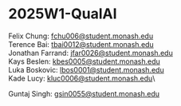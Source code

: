 # 2025W1-QualAI
Felix Chung: fchu006@student.monash.edu\
Terence Bai: tbai0012@student.monash.edu\
Jonathan Farrand: jfar0026@student.monash.edu\
Kays Beslen: kbes0005@student.monash.edu\
Luka Boskovic: lbos0001@student.monash.edu\
Kade Lucy: kluc0006@student.monash.edu\




Guntaj Singh: gsin0055@student.monash.edu